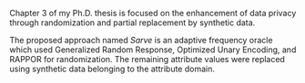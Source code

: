 Chapter 3 of my Ph.D. thesis is focused on the enhancement of data privacy through randomization and partial replacement by synthetic data.

The proposed approach named <i>Sarve</i> is an adaptive frequency oracle which used Generalized Random Response, Optimized Unary Encoding, and RAPPOR for randomization. The remaining attribute values were replaced using synthetic data belonging to the attribute domain.
